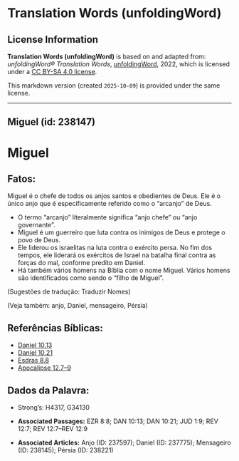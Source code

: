# Translation Words (unfoldingWord)

## License Information

**Translation Words (unfoldingWord)** is based on and adapted from: _unfoldingWord® Translation Words_, [unfoldingWord](https://unfoldingword.org/utw), 2022, which is licensed under a [CC BY-SA 4.0 license](https://creativecommons.org/licenses/by-sa/4.0/legalcode.en).

This markdown version (created `2025-10-09`) is provided under the same license.



--------------------------------

## Miguel (id: 238147)

Miguel
======

Fatos:
------

Miguel é o chefe de todos os anjos santos e obedientes de Deus. Ele é o único anjo que é especificamente referido como o “arcanjo” de Deus.

* O termo “arcanjo” literalmente significa “anjo chefe” ou “anjo governante”.
* Miguel é um guerreiro que luta contra os inimigos de Deus e protege o povo de Deus.
* Ele liderou os israelitas na luta contra o exército persa. No fim dos tempos, ele liderará os exércitos de Israel na batalha final contra as forças do mal, conforme predito em Daniel.
* Há também vários homens na Bíblia com o nome Miguel. Vários homens são identificados como sendo o “filho de Miguel”.

(Sugestões de tradução: Traduzir Nomes)

(Veja também: anjo, Daniel, mensageiro, Pérsia)

Referências Bíblicas:
---------------------

* [Daniel 10\.13](https://ref.ly/Dan10:13)
* [Daniel 10\.21](https://ref.ly/Dan10:21)
* [Esdras 8\.8](https://ref.ly/Ezra8:8)
* [Apocalipse 12\.7–9](https://ref.ly/Rev12:7-Rev12:9)

Dados da Palavra:
-----------------

* Strong’s: H4317, G34130

* **Associated Passages:** EZR 8:8; DAN 10:13; DAN 10:21; JUD 1:9; REV 12:7; REV 12:7–REV 12:9
* **Associated Articles:** Anjo (ID: 237597); Daniel (ID: 237775); Mensageiro (ID: 238145); Pérsia (ID: 238221)

